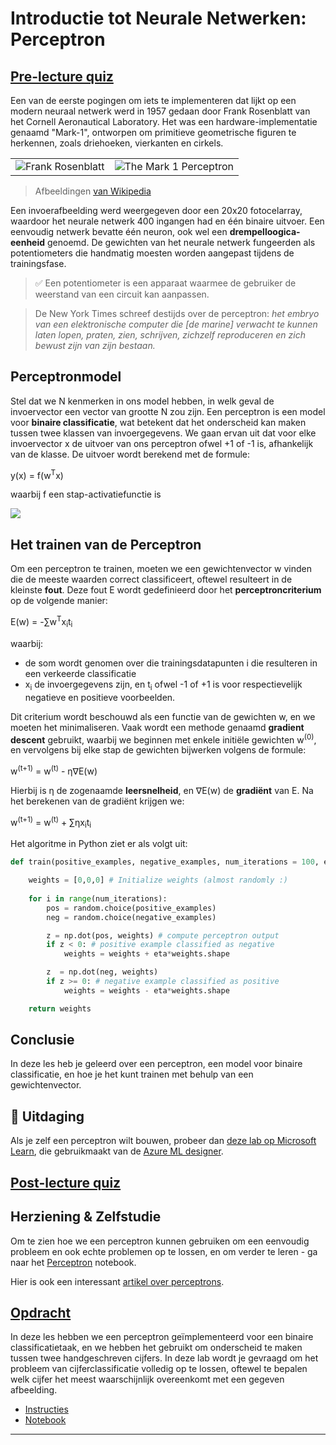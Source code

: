 <!--
CO_OP_TRANSLATOR_METADATA:
{
  "original_hash": "c34cbba802058b6fa267e1a294d4e510",
  "translation_date": "2025-09-23T10:12:05+00:00",
  "source_file": "lessons/3-NeuralNetworks/03-Perceptron/README.md",
  "language_code": "nl"
}
-->
# Introductie tot Neurale Netwerken: Perceptron

## [Pre-lecture quiz](https://ff-quizzes.netlify.app/en/ai/quiz/5)

Een van de eerste pogingen om iets te implementeren dat lijkt op een modern neuraal netwerk werd in 1957 gedaan door Frank Rosenblatt van het Cornell Aeronautical Laboratory. Het was een hardware-implementatie genaamd "Mark-1", ontworpen om primitieve geometrische figuren te herkennen, zoals driehoeken, vierkanten en cirkels.

|      |      |
|--------------|-----------|
|<img src='images/Rosenblatt-wikipedia.jpg' alt='Frank Rosenblatt'/> | <img src='images/Mark_I_perceptron_wikipedia.jpg' alt='The Mark 1 Perceptron' />|

> Afbeeldingen [van Wikipedia](https://en.wikipedia.org/wiki/Perceptron)

Een invoerafbeelding werd weergegeven door een 20x20 fotocelarray, waardoor het neurale netwerk 400 ingangen had en één binaire uitvoer. Een eenvoudig netwerk bevatte één neuron, ook wel een **drempelloogica-eenheid** genoemd. De gewichten van het neurale netwerk fungeerden als potentiometers die handmatig moesten worden aangepast tijdens de trainingsfase.

> ✅ Een potentiometer is een apparaat waarmee de gebruiker de weerstand van een circuit kan aanpassen.

> De New York Times schreef destijds over de perceptron: *het embryo van een elektronische computer die [de marine] verwacht te kunnen laten lopen, praten, zien, schrijven, zichzelf reproduceren en zich bewust zijn van zijn bestaan.*

## Perceptronmodel

Stel dat we N kenmerken in ons model hebben, in welk geval de invoervector een vector van grootte N zou zijn. Een perceptron is een model voor **binaire classificatie**, wat betekent dat het onderscheid kan maken tussen twee klassen van invoergegevens. We gaan ervan uit dat voor elke invoervector x de uitvoer van ons perceptron ofwel +1 of -1 is, afhankelijk van de klasse. De uitvoer wordt berekend met de formule:

y(x) = f(w<sup>T</sup>x)

waarbij f een stap-activatiefunctie is

<!-- img src="http://www.sciweavers.org/tex2img.php?eq=f%28x%29%20%3D%20%5Cbegin%7Bcases%7D%0A%20%20%20%20%20%20%20%20%20%2B1%20%26%20x%20%5Cgeq%200%20%5C%5C%0A%20%20%20%20%20%20%20%20%20-1%20%26%20x%20%3C%200%0A%20%20%20%20%20%20%20%5Cend%7Bcases%7D%20%5C%5C%0A&bc=White&fc=Black&im=jpg&fs=12&ff=arev&edit=0" align="center" border="0" alt="f(x) = \begin{cases} +1 & x \geq 0 \\ -1 & x < 0 \end{cases} \\" width="154" height="50" / -->
<img src="images/activation-func.png"/>

## Het trainen van de Perceptron

Om een perceptron te trainen, moeten we een gewichtenvector w vinden die de meeste waarden correct classificeert, oftewel resulteert in de kleinste **fout**. Deze fout E wordt gedefinieerd door het **perceptroncriterium** op de volgende manier:

E(w) = -&sum;w<sup>T</sup>x<sub>i</sub>t<sub>i</sub>

waarbij:

* de som wordt genomen over die trainingsdatapunten i die resulteren in een verkeerde classificatie
* x<sub>i</sub> de invoergegevens zijn, en t<sub>i</sub> ofwel -1 of +1 is voor respectievelijk negatieve en positieve voorbeelden.

Dit criterium wordt beschouwd als een functie van de gewichten w, en we moeten het minimaliseren. Vaak wordt een methode genaamd **gradient descent** gebruikt, waarbij we beginnen met enkele initiële gewichten w<sup>(0)</sup>, en vervolgens bij elke stap de gewichten bijwerken volgens de formule:

w<sup>(t+1)</sup> = w<sup>(t)</sup> - &eta;&nabla;E(w)

Hierbij is &eta; de zogenaamde **leersnelheid**, en &nabla;E(w) de **gradiënt** van E. Na het berekenen van de gradiënt krijgen we:

w<sup>(t+1)</sup> = w<sup>(t)</sup> + &sum;&eta;x<sub>i</sub>t<sub>i</sub>

Het algoritme in Python ziet er als volgt uit:

```python
def train(positive_examples, negative_examples, num_iterations = 100, eta = 1):

    weights = [0,0,0] # Initialize weights (almost randomly :)
        
    for i in range(num_iterations):
        pos = random.choice(positive_examples)
        neg = random.choice(negative_examples)

        z = np.dot(pos, weights) # compute perceptron output
        if z < 0: # positive example classified as negative
            weights = weights + eta*weights.shape

        z  = np.dot(neg, weights)
        if z >= 0: # negative example classified as positive
            weights = weights - eta*weights.shape

    return weights
```

## Conclusie

In deze les heb je geleerd over een perceptron, een model voor binaire classificatie, en hoe je het kunt trainen met behulp van een gewichtenvector.

## 🚀 Uitdaging

Als je zelf een perceptron wilt bouwen, probeer dan [deze lab op Microsoft Learn](https://docs.microsoft.com/en-us/azure/machine-learning/component-reference/two-class-averaged-perceptron?WT.mc_id=academic-77998-cacaste), die gebruikmaakt van de [Azure ML designer](https://docs.microsoft.com/en-us/azure/machine-learning/concept-designer?WT.mc_id=academic-77998-cacaste).

## [Post-lecture quiz](https://ff-quizzes.netlify.app/en/ai/quiz/6)

## Herziening & Zelfstudie

Om te zien hoe we een perceptron kunnen gebruiken om een eenvoudig probleem en ook echte problemen op te lossen, en om verder te leren - ga naar het [Perceptron](Perceptron.ipynb) notebook.

Hier is ook een interessant [artikel over perceptrons](https://towardsdatascience.com/what-is-a-perceptron-basics-of-neural-networks-c4cfea20c590).

## [Opdracht](lab/README.md)

In deze les hebben we een perceptron geïmplementeerd voor een binaire classificatietaak, en we hebben het gebruikt om onderscheid te maken tussen twee handgeschreven cijfers. In deze lab wordt je gevraagd om het probleem van cijferclassificatie volledig op te lossen, oftewel te bepalen welk cijfer het meest waarschijnlijk overeenkomt met een gegeven afbeelding.

* [Instructies](lab/README.md)
* [Notebook](lab/PerceptronMultiClass.ipynb)

---

